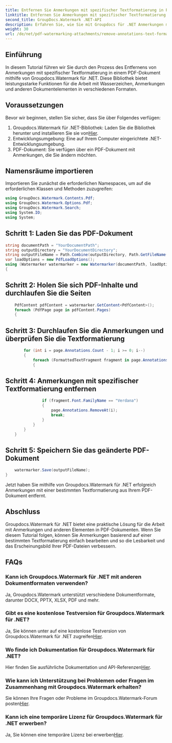 ```yaml
---
title: Entfernen Sie Anmerkungen mit spezifischer Textformatierung in PDF
linktitle: Entfernen Sie Anmerkungen mit spezifischer Textformatierung in PDF
second_title: GroupDocs.Watermark .NET-API
description: Erfahren Sie, wie Sie mit Groupdocs für .NET Anmerkungen mit spezifischer Textformatierung in PDF-Dokumenten entfernen.
weight: 30
url: /de/net/pdf-watermarking-attachments/remove-annotations-text-formatting-pdf/
---
```

## Einführung
In diesem Tutorial führen wir Sie durch den Prozess des Entfernens von Anmerkungen mit spezifischer Textformatierung in einem PDF-Dokument mithilfe von Groupdocs.Watermark für .NET. Diese Bibliothek bietet leistungsstarke Funktionen für die Arbeit mit Wasserzeichen, Anmerkungen und anderen Dokumentelementen in verschiedenen Formaten.
## Voraussetzungen
Bevor wir beginnen, stellen Sie sicher, dass Sie über Folgendes verfügen:
1.  Groupdocs.Watermark für .NET-Bibliothek: Laden Sie die Bibliothek herunter und installieren Sie sie von[Hier](https://releases.groupdocs.com/Watermark/net/).
2. Entwicklungsumgebung: Eine auf Ihrem Computer eingerichtete .NET-Entwicklungsumgebung.
3. PDF-Dokument: Sie verfügen über ein PDF-Dokument mit Anmerkungen, die Sie ändern möchten.

## Namensräume importieren
Importieren Sie zunächst die erforderlichen Namespaces, um auf die erforderlichen Klassen und Methoden zuzugreifen:
```csharp
using GroupDocs.Watermark.Contents.Pdf;
using GroupDocs.Watermark.Options.Pdf;
using GroupDocs.Watermark.Search;
using System.IO;
using System;
```
## Schritt 1: Laden Sie das PDF-Dokument
```csharp
string documentPath = "YourDocumentPath";
string outputDirectory = "YourDocumentDirectory";
string outputFileName = Path.Combine(outputDirectory, Path.GetFileName(documentPath));
var loadOptions = new PdfLoadOptions();
using (Watermarker watermarker = new Watermarker(documentPath, loadOptions))
{
```
## Schritt 2: Holen Sie sich PDF-Inhalte und durchlaufen Sie die Seiten
```csharp
    PdfContent pdfContent = watermarker.GetContent<PdfContent>();
    foreach (PdfPage page in pdfContent.Pages)
    {
```
## Schritt 3: Durchlaufen Sie die Anmerkungen und überprüfen Sie die Textformatierung
```csharp
        for (int i = page.Annotations.Count - 1; i >= 0; i--)
        {
            foreach (FormattedTextFragment fragment in page.Annotations[i].FormattedTextFragments)
            {
```
## Schritt 4: Anmerkungen mit spezifischer Textformatierung entfernen
```csharp
                if (fragment.Font.FamilyName == "Verdana")
                {
                    page.Annotations.RemoveAt(i);
                    break;
                }
            }
        }
    }
```
## Schritt 5: Speichern Sie das geänderte PDF-Dokument
```csharp
    watermarker.Save(outputFileName);
}
```
Jetzt haben Sie mithilfe von Groupdocs.Watermark für .NET erfolgreich Anmerkungen mit einer bestimmten Textformatierung aus Ihrem PDF-Dokument entfernt.

## Abschluss
Groupdocs.Watermark für .NET bietet eine praktische Lösung für die Arbeit mit Anmerkungen und anderen Elementen in PDF-Dokumenten. Wenn Sie diesem Tutorial folgen, können Sie Anmerkungen basierend auf einer bestimmten Textformatierung einfach bearbeiten und so die Lesbarkeit und das Erscheinungsbild Ihrer PDF-Dateien verbessern.
## FAQs
### Kann ich Groupdocs.Watermark für .NET mit anderen Dokumentformaten verwenden?
Ja, Groupdocs.Watermark unterstützt verschiedene Dokumentformate, darunter DOCX, PPTX, XLSX, PDF und mehr.
### Gibt es eine kostenlose Testversion für Groupdocs.Watermark für .NET?
 Ja, Sie können unter auf eine kostenlose Testversion von Groupdocs.Watermark für .NET zugreifen[Hier](https://releases.groupdocs.com/).
### Wo finde ich Dokumentation für Groupdocs.Watermark für .NET?
 Hier finden Sie ausführliche Dokumentation und API-Referenzen[Hier](https://tutorials.groupdocs.com/Watermark/net/).
### Wie kann ich Unterstützung bei Problemen oder Fragen im Zusammenhang mit Groupdocs.Watermark erhalten?
 Sie können Ihre Fragen oder Probleme im Groupdocs.Watermark-Forum posten[Hier](https://forum.groupdocs.com/c/watermark/19).
### Kann ich eine temporäre Lizenz für Groupdocs.Watermark für .NET erwerben?
 Ja, Sie können eine temporäre Lizenz bei erwerben[Hier](https://purchase.groupdocs.com/temporary-license/).
